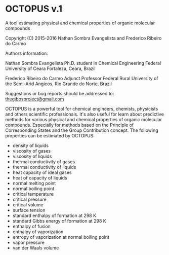 # OCTOPUS v.1 
A tool estimating physical and chemical properties of organic molecular compounds

Copyright (C) 2015-2016  Nathan Sombra Evangelista and Frederico Ribeiro do Carmo

Authors information:

Nathan Sombra Evangelista
Ph.D. student in Chemical Engineering
Federal University of Ceara
Fortaleza, Ceara, Brazil

Frederico Ribeiro do Carmo
Adjunct Professor
Federal Rural University of the Semi-Arid
Angicos, Rio Grande do Norte, Brazil

Suggestions or bug reports should be addressed to: thegibbsproject@gmail.com

OCTOPUS is a powerful tool for chemical engineers, chemists, physicists and others scientific professionals. It's also useful for learn about predictive methods for various physical and chemical properties of organic molecular compounds. Especially for methods based on the Principle of Corresponding States and the Group Contribution concept. The following properties can be estimated by OCTOPUS:

- density of liquids
- viscosity of gases
- viscosity of liquids
- thermal conductivity of gases
- thermal conductivity of liquids
- heat capacity of ideal gases
- heat of capacity of liquids
- normal melting point
- normal boiling point
- critical temperature
- critical pressure
- critical volume
- surface tension
- standard enthalpy of formation at 298 K
- standard Gibbs energy of formation at 298 K
- enthalpy of fusion
- enthalpy of vaporization
- entropy of vaporization at normal boiling point
- vapor pressure
- van der Waals volume
